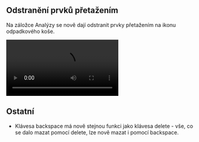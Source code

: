 ﻿---
categories: [kiwi]
layout: kiwi
---
## Odstranění prvků přetažením
Na záložce Analýzy se nově dají odstranit prvky přetažením na ikonu odpadkového koše.


<video src="{{site.url}}/data/kiwipopelnice2.mp4" type="video/mp4" controls>Odstranění prvků pomocí odpadkového koše</video>


## Ostatní
<ul>
<li>Klávesa backspace má nově stejnou funkci jako klávesa delete - vše, co se dalo mazat pomocí delete, lze nově mazat i pomocí backspace.</li>
</ul>

